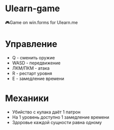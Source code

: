 # Ulearn-game
🎮Game on win.forms for Ulearn.me

# Управление
* Q - сменить оружие
* WASD - передвижение
* ЛКМ/ПКМ - атака
* R - рестарт уровня
* E - замедление времени

# Механики
* Убийство с кулака даёт 1 патрон
* На 1 уровень доступно 1 замедление времени
* Здоровье каждой сущности равна одному

